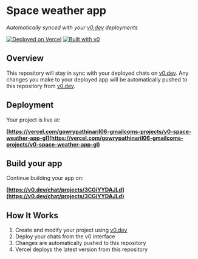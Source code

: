 # Space weather app

*Automatically synced with your [v0.dev](https://v0.dev) deployments*

[![Deployed on Vercel](https://img.shields.io/badge/Deployed%20on-Vercel-black?style=for-the-badge&logo=vercel)](https://vercel.com/gowrypathinaril06-gmailcoms-projects/v0-space-weather-app-gl)
[![Built with v0](https://img.shields.io/badge/Built%20with-v0.dev-black?style=for-the-badge)](https://v0.dev/chat/projects/3CGiYYDAJLd)

## Overview

This repository will stay in sync with your deployed chats on [v0.dev](https://v0.dev).
Any changes you make to your deployed app will be automatically pushed to this repository from [v0.dev](https://v0.dev).

## Deployment

Your project is live at:

**[https://vercel.com/gowrypathinaril06-gmailcoms-projects/v0-space-weather-app-gl](https://vercel.com/gowrypathinaril06-gmailcoms-projects/v0-space-weather-app-gl)**

## Build your app

Continue building your app on:

**[https://v0.dev/chat/projects/3CGiYYDAJLd](https://v0.dev/chat/projects/3CGiYYDAJLd)**

## How It Works

1. Create and modify your project using [v0.dev](https://v0.dev)
2. Deploy your chats from the v0 interface
3. Changes are automatically pushed to this repository
4. Vercel deploys the latest version from this repository